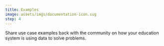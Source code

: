 ```yaml
---
title: Examples
image: assets/imgs/documentation-icon.svg
step: 4
---
```

Share use case examples back with the community on how your education system is using data to solve problems. 
